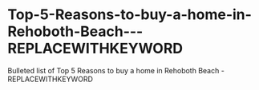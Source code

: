 # Top-5-Reasons-to-buy-a-home-in-Rehoboth-Beach---REPLACEWITHKEYWORD
Bulleted list of Top 5 Reasons to buy a home in Rehoboth Beach - REPLACEWITHKEYWORD
